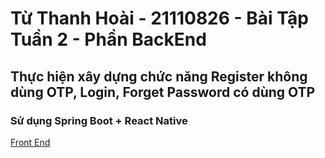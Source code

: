 <h1>Từ Thanh Hoài - 21110826 - Bài Tập Tuần 2 - Phần BackEnd</h1>
<h2>Thực hiện xây dựng chức năng Register không dùng OTP, Login, Forget Password có dùng OTP</h2>
<h3>Sử dụng Spring Boot + React Native</h3>
<a href="https://github.com/TTHTech/LoginRegisterForgetPasswordWithOTP">Front End</a>
